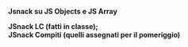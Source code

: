 <strong> Jsnack su JS Objects e JS Array

JSnack LC (fatti in classe);
<br>
JSnack Compiti (quelli assegnati per il pomeriggio)
</strong>
